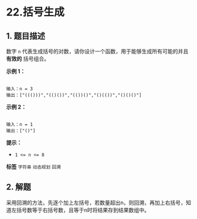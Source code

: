 # 22.括号生成

## 1. 题目描述

数字 `n` 代表生成括号的对数，请你设计一个函数，用于能够生成所有可能的并且 **有效的** 括号组合。

 

 **示例 1：** 

```

输入：n = 3
输出：["((()))","(()())","(())()","()(())","()()()"]

```
 **示例 2：** 

```

输入：n = 1
输出：["()"]

```
 

 **提示：** 
-  `1 <= n <= 8` 
 
**标签**
`字符串` `动态规划` `回溯` 


## 2. 解题
采用回溯的方法，先逐个加上左括号，若数量超出n，则回溯，再加上右括号，知道左括号数等于右括号数，且等于n时将结果存到结果数组中。
